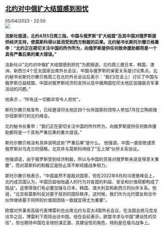 <!--1680729304000-->
[北约对中俄扩大结盟感到担忧](https://www.rfi.fr/cn/%E4%B8%AD%E5%9B%BD/20230405-%E5%8C%97%E7%BA%A6%E5%AF%B9%E4%B8%AD%E4%BF%84%E6%89%A9%E5%A4%A7%E7%BB%93%E7%9B%9F%E6%84%9F%E5%88%B0%E6%8B%85%E5%BF%A7)
------

<div>05/04/2023 - 22:50</div><img src="https://s.rfi.fr/media/display/77b6697a-d3f3-11ed-a080-005056a90321/w:1280/p:16x9/2023-04-05T100519Z_1867748322_RC2880A9S4B1_RTRMADP_3_UKRAINE-CRISIS-NATO-DAY2.JPG"><p><strong>法新社报道，北约4月5日周三指，中国与俄罗斯“扩大结盟”及其中国对俄罗斯提供经济支持，使莫斯科得以抵消受到西方制裁的后果。北约秘书长斯托尔滕贝格重申：“北约正在密切关注中国的所作所为，向俄罗斯提供任何致命援助都将是一个具有严重后果的重大错误。”                    </strong></p><div><p>法新社以"北约对中俄扩大结盟感到担忧"为题报道，北约周三邀日本、韩国、澳洲、新西兰4个亚太国家出席外长会议，中国与俄罗斯的亲密关系是讨论焦点。北约秘书长斯托尔滕贝格周三在北约外长会议后表示：“我们(在会上）讨论了中国与俄罗斯日益结盟、中国对俄罗斯经济的支持以及中俄两国在印太地区加强联合军事活动的问题。”</p><p>他表示 ，“所有这一切都非常令人担忧”。</p><p>斯托尔滕贝格宣布，已经邀请印太地区四个伙伴国家的领导人参加7月在立陶宛维尔纽斯举行的北约峰会。</p><p>北约秘书长重申：“我们正在密切关注中国的所作所为，向俄罗斯提供任何致命援助都将是一个具有严重后果的重大错误。”</p><p>斯托尔滕贝格没有具体说明这些“严重后果”是什么。 他强调，中国一直拒绝谴责俄罗斯对乌克兰的侵略，北京并与莫斯科缔结了“无上限”伙伴关系协议。</p><p>他强调说，由于俄罗斯受到经济制裁，所以与中国的贸易对俄罗斯来说变得至关重要”，而对莫斯科的制裁正是防止其不断经援战争努力。</p><p>斯托尔滕贝格表示，“中国虽然不是敌对国家，但在2022年6月的马德里峰会上，北约成员国认为，中国日益咄咄逼人的行为对各国的利益、安全和价值观都构成了挑战”。这使得我们有必要加强与日本、韩国、澳大利亚和新西兰的伙伴关系。他说，“北京和莫斯科反对基于规则的国际秩序，这时候，我们作为北约盟友和合作伙伴继续基于同样的价值观团结一致就显得尤为重要”。</p><p>欧盟对外事务高级代表博雷利也出席北约与亚太4国外长会议，在法国总统马克龙访华之后，博雷利下周将出访中国。他在会前表示，欧盟寻求与中国"建设性的交往"，但也期待中国在全球扮演正面、具建设性的角色，特别是在俄乌战争上。</p><div data-selfpromo-newsletter></div><div data-selfpromo-app></div></div>

